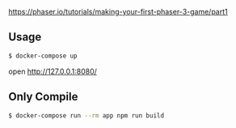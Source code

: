 https://phaser.io/tutorials/making-your-first-phaser-3-game/part1

## Usage
```bash
$ docker-compose up
```

open http://127.0.0.1:8080/

## Only Compile
```bash
$ docker-compose run --rm app npm run build
```
